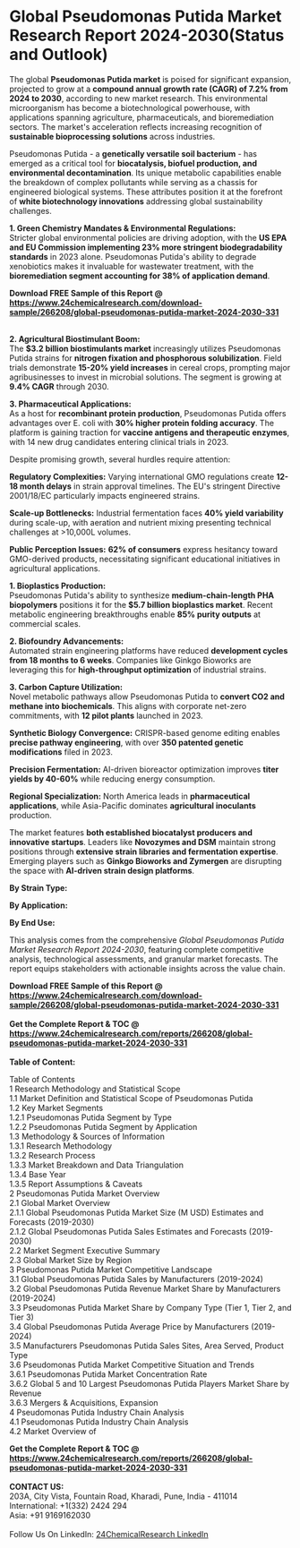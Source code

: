 <h1>Global Pseudomonas Putida Market Research Report 2024-2030(Status and Outlook)</h1><p>The global <strong>Pseudomonas Putida market</strong> is poised for significant expansion, projected to grow at a <strong>compound annual growth rate (CAGR) of 7.2% from 2024 to 2030</strong>, according to new market research. This environmental microorganism has become a biotechnological powerhouse, with applications spanning agriculture, pharmaceuticals, and bioremediation sectors. The market's acceleration reflects increasing recognition of <strong>sustainable bioprocessing solutions</strong> across industries.</p><p>Pseudomonas Putida - a <strong>genetically versatile soil bacterium</strong> - has emerged as a critical tool for <strong>biocatalysis, biofuel production, and environmental decontamination</strong>. Its unique metabolic capabilities enable the breakdown of complex pollutants while serving as a chassis for engineered biological systems. These attributes position it at the forefront of <strong>white biotechnology innovations</strong> addressing global sustainability challenges.</p><p><strong>1. Green Chemistry Mandates &amp; Environmental Regulations:</strong><br>
Stricter global environmental policies are driving adoption, with the <strong>US EPA and EU Commission implementing 23% more stringent biodegradability standards</strong> in 2023 alone. Pseudomonas Putida's ability to degrade xenobiotics makes it invaluable for wastewater treatment, with the <strong>bioremediation segment accounting for 38% of application demand</strong>.</p><div><b>Download FREE Sample of this Report @ 
            <a href="https://www.24chemicalresearch.com/download-sample/266208/global-pseudomonas-putida-market-2024-2030-331">
            https://www.24chemicalresearch.com/download-sample/266208/global-pseudomonas-putida-market-2024-2030-331</a></b></div><br><p><strong>2. Agricultural Biostimulant Boom:</strong><br>
The <strong>$3.2 billion biostimulants market</strong> increasingly utilizes Pseudomonas Putida strains for <strong>nitrogen fixation and phosphorous solubilization</strong>. Field trials demonstrate <strong>15-20% yield increases</strong> in cereal crops, prompting major agribusinesses to invest in microbial solutions. The segment is growing at <strong>9.4% CAGR</strong> through 2030.</p><p><strong>3. Pharmaceutical Applications:</strong><br>
As a host for <strong>recombinant protein production</strong>, Pseudomonas Putida offers advantages over E. coli with <strong>30% higher protein folding accuracy</strong>. The platform is gaining traction for <strong>vaccine antigens and therapeutic enzymes</strong>, with 14 new drug candidates entering clinical trials in 2023.</p><p>Despite promising growth, several hurdles require attention:</p><p><strong>Regulatory Complexities:</strong> Varying international GMO regulations create <strong>12-18 month delays</strong> in strain approval timelines. The EU's stringent Directive 2001/18/EC particularly impacts engineered strains.</p><p><strong>Scale-up Bottlenecks:</strong> Industrial fermentation faces <strong>40% yield variability</strong> during scale-up, with aeration and nutrient mixing presenting technical challenges at &gt;10,000L volumes.</p><p><strong>Public Perception Issues:</strong> <strong>62% of consumers</strong> express hesitancy toward GMO-derived products, necessitating significant educational initiatives in agricultural applications.</p><p><strong>1. Bioplastics Production:</strong><br>
Pseudomonas Putida's ability to synthesize <strong>medium-chain-length PHA biopolymers</strong> positions it for the <strong>$5.7 billion bioplastics market</strong>. Recent metabolic engineering breakthroughs enable <strong>85% purity outputs</strong> at commercial scales.</p><p><strong>2. Biofoundry Advancements:</strong><br>
Automated strain engineering platforms have reduced <strong>development cycles from 18 months to 6 weeks</strong>. Companies like Ginkgo Bioworks are leveraging this for <strong>high-throughput optimization</strong> of industrial strains.</p><p><strong>3. Carbon Capture Utilization:</strong><br>
Novel metabolic pathways allow Pseudomonas Putida to <strong>convert CO2 and methane into biochemicals</strong>. This aligns with corporate net-zero commitments, with <strong>12 pilot plants</strong> launched in 2023.</p><p><strong>Synthetic Biology Convergence:</strong> CRISPR-based genome editing enables <strong>precise pathway engineering</strong>, with over <strong>350 patented genetic modifications</strong> filed in 2023.</p><p><strong>Precision Fermentation:</strong> AI-driven bioreactor optimization improves <strong>titer yields by 40-60%</strong> while reducing energy consumption.</p><p><strong>Regional Specialization:</strong> North America leads in <strong>pharmaceutical applications</strong>, while Asia-Pacific dominates <strong>agricultural inoculants</strong> production.</p><p>The market features <strong>both established biocatalyst producers and innovative startups</strong>. Leaders like <strong>Novozymes and DSM</strong> maintain strong positions through <strong>extensive strain libraries and fermentation expertise</strong>. Emerging players such as <strong>Ginkgo Bioworks and Zymergen</strong> are disrupting the space with <strong>AI-driven strain design platforms</strong>.</p><p><strong>By Strain Type:</strong></p><p><strong>By Application:</strong></p><p><strong>By End Use:</strong></p><p>This analysis comes from the comprehensive <em>Global Pseudomonas Putida Market Research Report 2024-2030</em>, featuring complete competitive analysis, technological assessments, and granular market forecasts. The report equips stakeholders with actionable insights across the value chain.</p><div><b>Download FREE Sample of this Report @ 
            <a href="https://www.24chemicalresearch.com/download-sample/266208/global-pseudomonas-putida-market-2024-2030-331">
            https://www.24chemicalresearch.com/download-sample/266208/global-pseudomonas-putida-market-2024-2030-331</a></b></div><br><div><b>Get the Complete Report & TOC @ 
            <a href="https://www.24chemicalresearch.com/reports/266208/global-pseudomonas-putida-market-2024-2030-331">
            https://www.24chemicalresearch.com/reports/266208/global-pseudomonas-putida-market-2024-2030-331</a></b></div><br>
            <b>Table of Content:</b><p>Table of Contents<br />
1 Research Methodology and Statistical Scope<br />
1.1 Market Definition and Statistical Scope of Pseudomonas Putida<br />
1.2 Key Market Segments<br />
1.2.1 Pseudomonas Putida Segment by Type<br />
1.2.2 Pseudomonas Putida Segment by Application<br />
1.3 Methodology & Sources of Information<br />
1.3.1 Research Methodology<br />
1.3.2 Research Process<br />
1.3.3 Market Breakdown and Data Triangulation<br />
1.3.4 Base Year<br />
1.3.5 Report Assumptions & Caveats<br />
2 Pseudomonas Putida Market Overview<br />
2.1 Global Market Overview<br />
2.1.1 Global Pseudomonas Putida Market Size (M USD) Estimates and Forecasts (2019-2030)<br />
2.1.2 Global Pseudomonas Putida Sales Estimates and Forecasts (2019-2030)<br />
2.2 Market Segment Executive Summary<br />
2.3 Global Market Size by Region<br />
3 Pseudomonas Putida Market Competitive Landscape<br />
3.1 Global Pseudomonas Putida Sales by Manufacturers (2019-2024)<br />
3.2 Global Pseudomonas Putida Revenue Market Share by Manufacturers (2019-2024)<br />
3.3 Pseudomonas Putida Market Share by Company Type (Tier 1, Tier 2, and Tier 3)<br />
3.4 Global Pseudomonas Putida Average Price by Manufacturers (2019-2024)<br />
3.5 Manufacturers Pseudomonas Putida Sales Sites, Area Served, Product Type<br />
3.6 Pseudomonas Putida Market Competitive Situation and Trends<br />
3.6.1 Pseudomonas Putida Market Concentration Rate<br />
3.6.2 Global 5 and 10 Largest Pseudomonas Putida Players Market Share by Revenue<br />
3.6.3 Mergers & Acquisitions, Expansion<br />
4 Pseudomonas Putida Industry Chain Analysis<br />
4.1 Pseudomonas Putida Industry Chain Analysis<br />
4.2 Market Overview of</p><div><b>Get the Complete Report & TOC @ 
            <a href="https://www.24chemicalresearch.com/reports/266208/global-pseudomonas-putida-market-2024-2030-331">
            https://www.24chemicalresearch.com/reports/266208/global-pseudomonas-putida-market-2024-2030-331</a></b></div><br><b>CONTACT US:</b><br>
            203A, City Vista, Fountain Road, Kharadi, Pune, India - 411014<br>
            International: +1(332) 2424 294<br>
            Asia: +91 9169162030 <br><br>
            Follow Us On LinkedIn: <a href="https://www.linkedin.com/company/24chemicalresearch/">24ChemicalResearch LinkedIn</a>